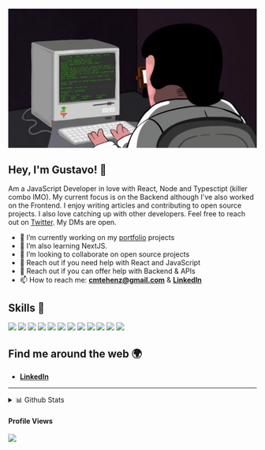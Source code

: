 ![gif](programming.gif)

## **Hey, I'm Gustavo!** 👋

Am a JavaScript Developer in love with React, Node and Typesctipt (killer combo IMO). My current focus is on the Backend although I've also worked on the Frontend.
I enjoy writing articles and contributing to open source projects. I also love catching up with other developers. Feel free to reach out on [Twitter](https://twitter.com/altevir_costa). My DMs are open.

- 🔭 I’m currently working on my [portfolio]() projects
- 🌱 I’m also learning NextJS.
- 👯 I’m looking to collaborate on open source projects
- 💬 Reach out if you need help with React and JavaScript
- 🤔 Reach out if you can offer help with Backend & APIs
- 📫 How to reach me: [**cmtehenz@gmail.com**](mailto:cmtehenzpm@gmail.com) & [**LinkedIn**](https://linkedin.com/in/cmtehenz)


## Skills 🚀

![](https://img.shields.io/badge/HTML5-E34F26?style=for-the-badge&logo=html5&logoColor=white)
![](https://img.shields.io/badge/CSS3-1572B6?style=for-the-badge&logo=css3&logoColor=white)
![](https://img.shields.io/badge/Sass-CC6699?style=for-the-badge&logo=sass&logoColor=white)
![](https://img.shields.io/badge/React-20232A?style=for-the-badge&logo=react&logoColor=61DAFB)
![](https://img.shields.io/badge/Styled%20Components-d06ebe?style=for-the-badge&logo=styled-components&logoColor=white)
![](https://img.shields.io/badge/JavaScript-F7DF1E?style=for-the-badge&logo=javascript&logoColor=black)
![](https://img.shields.io/badge/Typescript-2f74c0?style=for-the-badge&logo=typescript&logoColor=white)
![](https://img.shields.io/badge/Node.js-43853D?style=for-the-badge&logo=node.js&logoColor=white)
![](https://img.shields.io/badge/Express.js-404D59?style=for-the-badge)
![](https://img.shields.io/badge/MongoDB-4EA94B?style=for-the-badge&logo=mongodb&logoColor=white)
![](https://img.shields.io/badge/Cypress-1f2937?style=for-the-badge&logo=cypress&logoColor=white)
![](https://img.shields.io/badge/Jest-944058?style=for-the-badge&logo=jest&logoColor=white)


## Find me around the web 🌍

- [**LinkedIn**](https://www.linkedin.com/in/cmtehenz)

********

  
<details>
  <summary>📊 Github Stats</summary>

  <p align="center"> <img src="https://github-readme-stats.vercel.app/api?username=codingknite&show_icons=true&theme=gotham" alt="Gustavo" /> 

</details>

  #### Profile Views
  
![](https://komarev.com/ghpvc/?username=cmtehenz&color=green)
